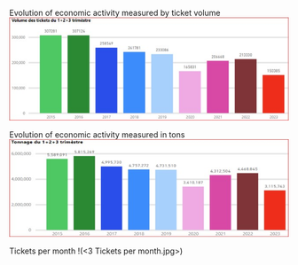 Evolution of economic activity measured by ticket volume
![1 Ticket volume](<1 Ticket volume.jpg>)

Evolution of economic activity measured in tons
![](<2 Volume in tons.jpg>)

Tickets per month
!(<3 Tickets per month.jpg>)